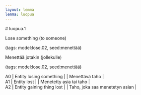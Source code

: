 ```yaml
---
layout: lemma
lemma: luopua
---
```


<div class="sense">
# <span class="sensename">luopua.1</span>

<span class="description">Lose something (to someone)</span>

(tags: model:lose.02, seed:menettää)

<span class="description">Menettää jotakin (jollekulle)</span>

(tags: model:lose.02, seed:menettää)

A0 | Entity losing something |   | Menettävä taho |  
A1 | Entity lost |   | Menetetty asia tai taho |  
A2 | Entity gaining thing lost |   | Taho, joka saa menetetyn asian |  

</div>

